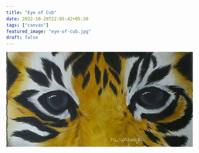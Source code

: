 ```yaml
---
title: "Eye of Cub"
date: 2022-10-28T22:05:42+05:30
tags: ["canvas"]
featured_image: "eye-of-cub.jpg"
draft: false
---
```


![eye-of-cub](eye-of-cub.jpg)

